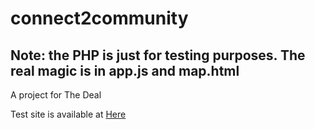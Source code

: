 # connect2community
## Note: the PHP is just for testing purposes. The real magic is in app.js and map.html

A project for The Deal

Test site is available at [Here](http://www.desiderius.org.uk/thedeal)
